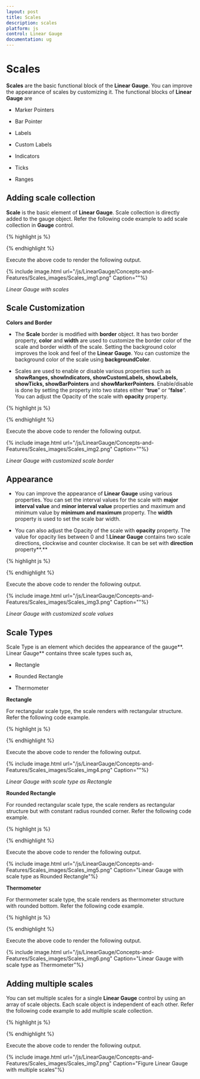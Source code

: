 ```yaml
---
layout: post
title: Scales
description: scales
platform: js
control: Linear Gauge
documentation: ug
---
```


# Scales

**Scales** are the basic functional block of the **Linear Gauge**. You can improve the appearance of scales by customizing it. The functional blocks of **Linear Gauge** are 

* Marker Pointers

* Bar Pointer

* Labels

* Custom Labels

* Indicators

* Ticks

* Ranges



## Adding scale collection

**Scale** is the basic element of **Linear Gauge**. Scale collection is directly added to the gauge object. Refer the following code example to add scale collection in **Gauge** control. 



{% highlight js %}


<div id="LinearGauge1"></div>   
<script type="text/javascript">
$(function () {
// For Linear Gauge rendering
$("#LinearGauge1").ejLinearGauge({
enableAnimation: false,
frame: { backgroundImageUrl:"../images/gauge/Gauge_linear_light.png"},
 // For Adding Scale collection
**scales: [{**
width:8,
position:{x:20,y:50},
backgroundColor: "Grey",
border: { color: "Grey", width: 1 },
showMarkerPointers: true, showBarPointers: false,
// For Adding label collection
 labels: [{ distanceFromScale: { x: 50, y: 0 } }],
// For Adding marker pointer collection
markerPointers: [{ type: "pentagon", placement: "near", 
 length: 10, width: 20, distanceFromScale: 20, backgroundColor: "#FE8282" 
}],
// For Adding tick collection
ticks: [{
type: "majorinterval", width: 2,
color: "#8c8c8c", distanceFromScale: { x: 30, y: 0 }
},
{
type: "minorinterval", width: 1, height: 6,
color: "#8c8c8c", distanceFromScale: { x: 30, y: 0 }
}]
**}]**
});
});
</script>


{% endhighlight %}



Execute the above code to render the following output.

{% include image.html url="/js/LinearGauge/Concepts-and-Features/Scales_images/Scales_img1.png" Caption=""%}

_Linear Gauge with scales_

## Scale Customization

**Colors and Border**

* The **Scale** border is modified with **border** object. It has two border property, **color** and **width**  are used to customize the border color of the scale and border width of the scale. Setting the background color improves the look and feel of the **Linear Gauge**. You can customize the background color of the scale using **backgroundColor**. 

* Scales are used to enable or disable various properties such as **showRanges, showIndicators, showCustomLabels, showLabels, showTicks, showBarPointers** and **showMarkerPointers**. Enable/disable is done by setting the property into two states either “**true**” or “**false**”. You can adjust the Opacity of the scale with **opacity** property.



{% highlight js %}


<div id="LinearGauge1"></div>   
   <script type="text/javascript">
 $(function () {
//For Linear gauge rendering  
$("#LinearGauge1").ejLinearGauge({
enableAnimation: false,
frame: { backgroundImageUrl:"../images/gauge/Gauge_linear_light.png"},
//For Adding scale collection
scales: [{
width: 8,
position: { x: 20, y: 50 },
backgroundColor: "#FE8282",
border: { color: "Red", width: 1 },
//For Adding opacity
**opacity: 0.5,**
//For Adding Shadow offset
 **shadowOffset: 10,**
type: "roundedrectangle",
**showMarkerPointers: true,** 
**showBarPointers: false,**
//For Adding label collection
labels: [{ distanceFromScale: { x: 50, y: 0 } }],
//For Adding marker pointer collection
markerPointers: [{
type: "pentagon", placement: "near",length: 10, 
width: 20, distanceFromScale: 20, backgroundColor: "#C9E1E5"
}],
//For Adding ticks collection
ticks: [{
type: "majorinterval", width: 2,
color: "#8c8c8c", distanceFromScale: { x: 30, y: 0 }
},
{
type: "minorinterval", width: 1, height: 6,
color: "#8c8c8c", distanceFromScale: { x: 30, y: 0 }
}]
  }]
});            
});
 </script>


{% endhighlight %}



Execute the above code to render the following output.

{% include image.html url="/js/LinearGauge/Concepts-and-Features/Scales_images/Scales_img2.png" Caption=""%}

_Linear Gauge with customized scale border_

## Appearance 

* You can improve the appearance of **Linear Gauge** using various properties. You can set the interval values for the scale with **major interval value** and **minor interval value** properties and maximum and minimum value by **minimum and maximum** property. The **width** property is used to set the scale bar width. 

* You can also adjust the Opacity of the scale with **opacity** property. The value for opacity lies between 0 and 1.**Linear Gauge** contains two scale directions, clockwise and counter clockwise. It can be set with **direction** property**.**



{% highlight js %}


<div id="LinearGauge1"></div>
<script type="text/javascript">
$(function () {
// For Linear Gauge rendering
$("#LinearGauge1").ejLinearGauge({
enableAnimation: false,
frame: { backgroundImageUrl: "../images/gauge/Gauge_linear_light.png" },
scales: [{
//For Adding scale width
**width: 18,**
//For Adding scale minimum value
**minimum:10,**
//For Adding scale maximum value
**maximum:210,**
//For Adding scale minor interval value
**minorIntervalValue:25,**
//For Adding scale major interval value
**majorIntervalValue:50,**
//For Adding scale direction
**direction: "counterclockwise",**
position: { x: 20, y: 50 },
backgroundColor: "Grey",
border: { color: "Grey", width: 1 },
showMarkerPointers: true, showBarPointers: false,

//Adding label collection
labels: [{ distanceFromScale: { x: 50, y: 0 } }],

//Adding marker pointer collection
markerPointers: [{
type: "pentagon", placement: "near",
length: 10, width: 20, distanceFromScale: 20,
backgroundColor: "#FE8282"
}],

//Adding tick collection
ticks: [{
type: "majorinterval", width: 2,
color: "#8c8c8c", distanceFromScale: { x: 30, y: 0 }
},
{
type: "minorinterval", width: 1, height: 6,
color: "#8c8c8c", distanceFromScale: { x: 30, y: 0 }
}]
}]
});
});
</script>


{% endhighlight %}



Execute the above code to render the following output.

{% include image.html url="/js/LinearGauge/Concepts-and-Features/Scales_images/Scales_img3.png" Caption=""%}

_Linear Gauge with customized scale values_

## Scale Types

Scale Type is an element which decides the appearance of the gauge**. Linear Gauge** contains three scale types such as,

* Rectangle

* Rounded Rectangle

* Thermometer

**Rectangle**

For rectangular scale type, the scale renders with rectangular structure. Refer the following code example.

{% highlight js %}


<div id="LinearGauge1"></div>
<script type="text/javascript">
$(function () {
// For Linear Gauge rendering
$("#LinearGauge1").ejLinearGauge({
enableAnimation: false,
frame: { backgroundImageUrl: "../images/gauge/Gauge_linear_light.png" },

//For Adding Scale collection
scales: [{
width: 18, length: 300,
position: { x: 54, y: 50 },

//For Adding Scale type as rectangle
**type: "rectangle",**
backgroundColor: "#C0B08E",
border: { color: "#C0B08E", width: 1 },
showMarkerPointers: false, showBarPointers: false,

//For Adding tick collection
ticks: [{
type: "majorinterval", width: 2,
color: "#206BA4", distanceFromScale: { x: -27, y: 0 },
placement: "far"
},
{
type: "minorinterval", width: 1, height: 6,
color: "#206BA4", distanceFromScale: { x: -27, y: 0 },
placement: "far"
}]
}]
});
});
</script>


{% endhighlight %}



Execute the above code to render the following output.

{% include image.html url="/js/LinearGauge/Concepts-and-Features/Scales_images/Scales_img4.png" Caption=""%}

_Linear Gauge with scale type as Rectangle_

**Rounded Rectangle**

For rounded rectangular scale type, the scale renders as rectangular structure but with constant radius rounded corner. Refer the following code example.

{% highlight js %}


<div id="LinearGauge1"></div>
<script type="text/javascript">
$(function () {
// For Linear Gauge ren**d**ering
$("#LinearGauge1").ejLinearGauge({
enableAnimation: false,
frame: { backgroundImageUrl: "../images/gauge/Gauge_linear_light.png" },

//For Adding Scales
scales: [{
width: 8,
direction: ej.datavisualization.LinearGauge.Directions.Clockwise,
position: { x: 60, y: 50 },

//Adding scale type as rounded rectangle
**type: "roundedrectangle",**

backgroundColor: "#206BA4",
border: { color: "#206BA4", width: 1 },

//Adding label collection
labels: [{ distanceFromScale: {x:-20,y:0}}],

//Adding tick collection
ticks: [{
type: "majorinterval", width: 2,
color: "#206BA4", distanceFromScale: { x: -27, y: 0 },
placement: "far"
},
{
type: "minorinterval", width: 1, height: 6,
color: "#206BA4", distanceFromScale: { x: -27, y: 0 },
placement: "far"
}]
}]
});
});
</script>


{% endhighlight %}

Execute the above code to render the following output.



{% include image.html url="/js/LinearGauge/Concepts-and-Features/Scales_images/Scales_img5.png" Caption="Linear Gauge with scale type as Rounded Rectangle"%}

**Thermometer**

For thermometer scale type, the scale renders as thermometer structure with rounded bottom. Refer the following code example.



{% highlight js %}


<div id="LinearGauge1"></div>
<script type="text/javascript">
$(function () {
// For Linear Gauge ren**d**ering
$("#LinearGauge1").ejLinearGauge({
enableAnimation: false,
frame: { backgroundImageUrl: "../images/gauge/Gauge_linear_light.png" },
scales: [{
width: 18, length: 300,
position: { x: 54, y: 50 },
//Adding scale type as thermometer
**type: "thermometer",**
backgroundColor: "#C0B08E",
border: { color: "#C0B08E", width: 1 },
showMarkerPointers: false, showBarPointers: false,

//Adding tick collection
ticks: [{
type: "majorinterval", width: 2,
color: "#206BA4", distanceFromScale: { x: -27, y: 0 },
placement: "far"
},
{
type: "minorinterval", width: 1, height: 6,
color: "#206BA4", distanceFromScale: { x: -27, y: 0 },
placement: "far"
}]
}]
});
});    
</script>


{% endhighlight %}



Execute the above code to render the following output.

{% include image.html url="/js/LinearGauge/Concepts-and-Features/Scales_images/Scales_img6.png" Caption="Linear Gauge with scale type as Thermometer"%}

## Adding multiple scales

You can set multiple scales for a single **Linear Gauge** control by using an array of scale objects. Each scale object is independent of each other. Refer the following code example to add multiple scale collection.



{% highlight js %}


<div id="LinearGauge1"></div>
<script type="text/javascript">
$(function () {
// For Linear Gauge ren**d**ering
$("#LinearGauge1").ejLinearGauge({
enableAnimation: false,
frame: { backgroundImageUrl: "../images/gauge/Gauge_linear_light.png" },
//Adding Scale collection
scales: [
//Adding Scale 1
{
width: 8,
position: { x: 15, y: 50 },
backgroundColor: "Grey",
border: { color: "Grey", width: 1 },
showMarkerPointers: true, showBarPointers: false,

//Adding label collection
labels: [{ distanceFromScale: { x: 50, y: 0 } }],

//Adding marker pointer collection
markerPointers: [{
type: "pentagon", placement: "near",
length: 10, width: 20, distanceFromScale: 20,
backgroundColor: "#FE8282"
}],

//Adding tick collection
ticks: [{
type: "majorinterval", width: 2,
color: "#8c8c8c", distanceFromScale: { x: 30, y: 0 }
},
{
type: "minorinterval", width: 1, height: 6,
color: "#8c8c8c", distanceFromScale: { x: 30, y: 0 }
}]
},
//Adding Scale 2
{
width: 8,direction:ej.datavisualization.LinearGauge.Directions.Clockwise,
position: { x: 90, y: 50 },type:"roundedrectangle",
backgroundColor: "#206BA4",
border: { color: "#206BA4", width: 1 },
showMarkerPointers: false, showBarPointers: false, showLabels: false,
ticks: [{
type: "majorinterval", width: 2,
color: "#206BA4", distanceFromScale: { x: -27, y: 0 },placement:"far"
},
{
type: "minorinterval", width: 1, height: 6,
color: "#206BA4", distanceFromScale: { x: -27, y: 0 },
placement: "far"
}]
},
//Adding Scale 3
{
width: 18,length:300,
position: { x: 54, y: 50 }, type: "thermometer",
backgroundColor: "#C0B08E",
border: { color: "#C0B08E", width: 1 },
showMarkerPointers: false, showBarPointers: false,
showLabels: false,showTicks:false,
}]
});
});
</script>


{% endhighlight %}



Execute the above code to render the following output.

{% include image.html url="/js/LinearGauge/Concepts-and-Features/Scales_images/Scales_img7.png" Caption="Figure Linear Gauge with multiple scales"%}

